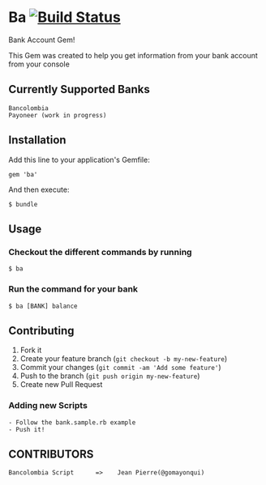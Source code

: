 # Ba [![Build Status](https://travis-ci.org/lellisga/ba_gem.png)](https://travis-ci.org/lellisga/ba_gem)

Bank Account Gem!

  This Gem was created to help you get information from
  your bank account from your console

## Currently Supported Banks
    Bancolombia
    Payoneer (work in progress)

## Installation

Add this line to your application's Gemfile:

    gem 'ba'

And then execute:

    $ bundle

## Usage

### Checkout the different commands by running
    $ ba

### Run the command for your bank
    $ ba [BANK] balance

## Contributing

1. Fork it
2. Create your feature branch (`git checkout -b my-new-feature`)
3. Commit your changes (`git commit -am 'Add some feature'`)
4. Push to the branch (`git push origin my-new-feature`)
5. Create new Pull Request

### Adding new Scripts
    - Follow the bank.sample.rb example
    - Push it!

## CONTRIBUTORS
    Bancolombia Script      =>    Jean Pierre(@gomayonqui)
